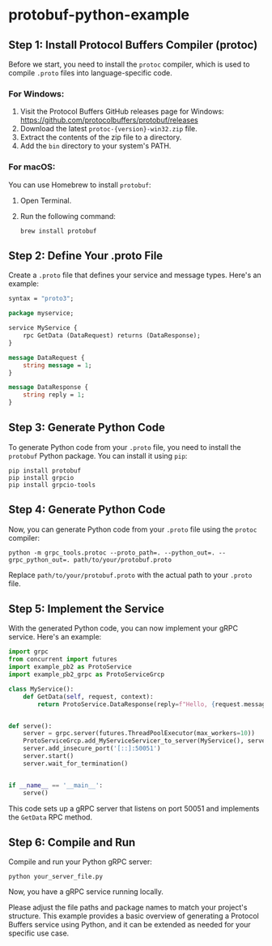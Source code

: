 # protobuf-python-example

## **Step 1: Install Protocol Buffers Compiler (protoc)**

Before we start, you need to install the `protoc` compiler, which is used to compile `.proto` files into language-specific code.

### **For Windows:**

1. Visit the Protocol Buffers GitHub releases page for Windows: https://github.com/protocolbuffers/protobuf/releases
2. Download the latest `protoc-{version}-win32.zip` file.
3. Extract the contents of the zip file to a directory.
4. Add the `bin` directory to your system's PATH.

### **For macOS:**

You can use Homebrew to install `protobuf`:

1. Open Terminal.
2. Run the following command:

   ```shell
   brew install protobuf
   ```

## **Step 2: Define Your .proto File**

Create a `.proto` file that defines your service and message types. Here's an example:

```proto
syntax = "proto3";

package myservice;

service MyService {
    rpc GetData (DataRequest) returns (DataResponse);
}

message DataRequest {
    string message = 1;
}

message DataResponse {
    string reply = 1;
}
```

## **Step 3: Generate Python Code**

To generate Python code from your `.proto` file, you need to install the `protobuf` Python package. You can install it using `pip`:

```shell
pip install protobuf
pip install grpcio
pip install grpcio-tools
```

## **Step 4: Generate Python Code**

Now, you can generate Python code from your `.proto` file using the `protoc` compiler:

```shell
python -m grpc_tools.protoc --proto_path=. --python_out=. --grpc_python_out=. path/to/your/protobuf.proto
```

Replace `path/to/your/protobuf.proto` with the actual path to your `.proto` file.

## **Step 5: Implement the Service**

With the generated Python code, you can now implement your gRPC service. Here's an example:

```python
import grpc
from concurrent import futures
import example_pb2 as ProtoService
import example_pb2_grpc as ProtoServiceGrcp

class MyService():
    def GetData(self, request, context):
        return ProtoService.DataResponse(reply=f"Hello, {request.message}!")


def serve():
    server = grpc.server(futures.ThreadPoolExecutor(max_workers=10))
    ProtoServiceGrcp.add_MyServiceServicer_to_server(MyService(), server)
    server.add_insecure_port('[::]:50051')
    server.start()
    server.wait_for_termination()


if __name__ == '__main__':
    serve()
```

This code sets up a gRPC server that listens on port 50051 and implements the `GetData` RPC method.

## **Step 6: Compile and Run**

Compile and run your Python gRPC server:

```shell
python your_server_file.py
```

Now, you have a gRPC service running locally.

Please adjust the file paths and package names to match your project's structure. This example provides a basic overview of generating a Protocol Buffers service using Python, and it can be extended as needed for your specific use case.
